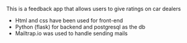 This is a feedback app that allows users to give ratings on car dealers

- Html and css have been used for front-end
- Python (flask) for backend and postgresql as the db
- Mailtrap.io was used to handle sending mails
